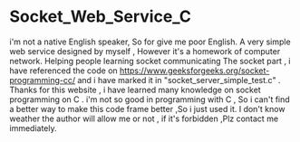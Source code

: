# Socket_Web_Service_C
i'm not a native English speaker, So for give me poor English.
A very simple web service designed by myself , However it's a homework of computer network.
Helping people learning socket communicating
The socket part , i have referenced the code on https://www.geeksforgeeks.org/socket-programming-cc/ and
i have marked it in "socket_server_simple_test.c" .
Thanks for this website , i have learned many knowledge on socket programming on C .
i'm not so good in programming with C , So i can't find a better way to make this code frame better ,So i just used it.
I don't know weather the author will allow me or not , if it's forbidden ,Plz contact me immediately.
